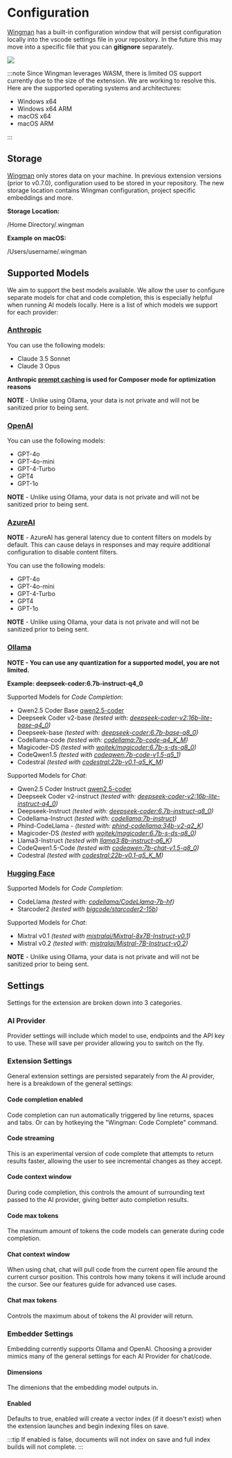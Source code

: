 # Configuration

[Wingman](https://marketplace.visualstudio.com/items?itemName=WingMan.wing-man) has a built-in configuration window that will persist configuration locally into the vscode settings file in your repository.
In the future this may move into a specific file that you can **gitignore** separately.

![](/Config.png)

:::note
Since Wingman leverages WASM, there is limited OS support currently due to the size of the extension. We are working to resolve this. Here are the supported operating systems and architectures:

-   Windows x64
-   Windows x64 ARM
-   macOS x64
-   macOS ARM

:::

## Storage

[Wingman](https://marketplace.visualstudio.com/items?itemName=WingMan.wing-man) only stores data on your machine. In previous extension versions (prior to v0.7.0), configuration used to be stored in your repository. The new storage location contains Wingman configuration, project specific embeddings and more.

**Storage Location:**

/Home Directory/.wingman

**Example on macOS:**

/Users/username/.wingman

## Supported Models

We aim to support the best models available. We allow the user to configure separate models for chat and code completion, this is especially helpful when running AI models locally. Here is a list of which models we support for each provider:

### [Anthropic](https://docs.anthropic.com/en/docs/welcome)

You can use the following models:

-   Claude 3.5 Sonnet
-   Claude 3 Opus

**Anthropic [prompt caching](https://www.anthropic.com/news/prompt-caching) is used for Composer mode for optimization reasons**

**NOTE** - Unlike using Ollama, your data is not private and will not be sanitized prior to being sent.

### [OpenAI](https://platform.openai.com/docs/models/continuous-model-upgrades)

You can use the following models:

-   GPT-4o
-   GPT-4o-mini
-   GPT-4-Turbo
-   GPT4
-   GPT-1o

**NOTE** - Unlike using Ollama, your data is not private and will not be sanitized prior to being sent.

### [AzureAI](https://learn.microsoft.com/en-us/azure/ai-services/openai/concepts/models?tabs=python-secure#gpt-4o-and-gpt-4-turbo)

**NOTE** - AzureAI has general latency due to content filters on models by default. This can cause delays in responses and may require additional configuration to disable content filters.

You can use the following models:

-   GPT-4o
-   GPT-4o-mini
-   GPT-4-Turbo
-   GPT4
-   GPT-1o

**NOTE** - Unlike using Ollama, your data is not private and will not be sanitized prior to being sent.

### [Ollama](https://ollama.com/)

**NOTE - You can use any quantization for a supported model, you are not limited.**

**Example: deepseek-coder:6.7b-instruct-q4_0**

Supported Models for _Code Completion_:

-   Qwen2.5 Coder Base [qwen2.5-coder](https://ollama.com/library/qwen2.5-coder)
-   Deepseek Coder v2-base _(tested with: [deepseek-coder-v2:16b-lite-base-q4_0](https://ollama.com/library/deepseek-coder-v2:16b-lite-base-q4_0))_
-   Deepseek-base _(tested with: [deepseek-coder:6.7b-base-q8_0](https://ollama.ai/library/deepseek-coder:6.7b-base-q8_0))_
-   Codellama-code _(tested with: [codellama:7b-code-q4_K_M](https://ollama.ai/library/codellama:7b-code-q4_K_M))_
-   Magicoder-DS _(tested with [wojtek/magicoder:6.7b-s-ds-q8_0](https://ollama.com/wojtek/magicoder:6.7b-s-ds-q8_0))_
-   CodeQwen1.5 _(tested with [codeqwen:7b-code-v1.5-q5_1](https://ollama.com/library/codeqwen:7b-code-v1.5-q5_1))_
-   Codestral _(tested with [codestral:22b-v0.1-q5_K_M](https://ollama.com/library/codestral:22b-v0.1-q5_K_M))_

Supported Models for _Chat_:

-   Qwen2.5 Coder Instruct [qwen2.5-coder](https://ollama.com/library/qwen2.5-coder)
-   Deepseek Coder v2-instruct _(tested with: [deepseek-coder-v2:16b-lite-instruct-q4_0](https://ollama.com/library/deepseek-coder-v2:16b-lite-instruct-q4_0))_
-   Deepseek-Instruct _(tested with: [deepseek-coder:6.7b-instruct-q8_0](https://ollama.ai/library/deepseek-coder:6.7b-instruct-q8_0))_
-   Codellama-Instruct _(tested with: [codellama:7b-instruct](https://ollama.ai/library/codellama:7b-instruct))_
-   Phind-CodeLlama - _(tested with: [phind-codellama:34b-v2-q2_K](https://ollama.ai/library/phind-codellama:34b-v2-q2_K))_
-   Magicoder-DS _(tested with [wojtek/magicoder:6.7b-s-ds-q8_0](https://ollama.com/wojtek/magicoder:6.7b-s-ds-q8_0))_
-   Llama3-Instruct _(tested with [llama3:8b-instruct-q6_K](https://ollama.com/library/llama3:8b-instruct-q6_K))_
-   CodeQwen1.5-Code _(tested with [codeqwen:7b-chat-v1.5-q8_0](https://ollama.com/library/codeqwen:7b-code-v1.5-q8_0))_
-   Codestral _(tested with [codestral:22b-v0.1-q5_K_M](https://ollama.com/library/codestral:22b-v0.1-q5_K_M))_

### [Hugging Face](https://huggingface.co/)

Supported Models for _Code Completion_:

-   CodeLlama _(tested with: [codellama/CodeLlama-7b-hf](https://huggingface.co/codellama/CodeLlama-7b-hf))_
-   Starcoder2 _(tested with [bigcode/starcoder2-15b](https://huggingface.co/bigcode/starcoder2-15b))_

Supported Models for _Chat_:

-   Mixtral v0.1 _(tested with [mistralai/Mixtral-8x7B-Instruct-v0.1](https://huggingface.co/mistralai/Mixtral-8x7B-Instruct-v0.1))_
-   Mistral v0.2 _(tested with: [mistralai/Mistral-7B-Instruct-v0.2](https://huggingface.co/mistralai/Mistral-7B-Instruct-v0.2))_

**NOTE** - Unlike using Ollama, your data is not private and will not be sanitized prior to being sent.

## Settings

Settings for the extension are broken down into 3 categories.

### AI Provider

Provider settings will include which model to use, endpoints and the API key to use. These will save per provider allowing you to switch on the fly.

### Extension Settings

General extension settings are persisted separately from the AI provider, here is a breakdown of the general settings:

#### Code completion enabled

Code completion can run automatically triggered by line returns, spaces and tabs. Or can by hotkeying the "Wingman: Code Complete" command.

#### Code streaming

This is an experimental version of code complete that attempts to return results faster, allowing the user to see incremental changes as they accept.

#### Code context window

During code completion, this controls the amount of surrounding text passed to the AI provider, giving better auto completion results.

#### Code max tokens

The maximum amount of tokens the code models can generate during code completion.

#### Chat context window

When using chat, chat will pull code from the current open file around the current cursor position. This controls how many tokens it will include around the cursor. See our features guide for advanced use cases.

#### Chat max tokens

Controls the maximum about of tokens the AI provider will return.

### Embedder Settings

Embedding currently supports Ollama and OpenAI. Choosing a provider mimics many of the general settings for each AI Provider for chat/code.

#### Dimensions

The dimenions that the embedding model outputs in.

#### Enabled

Defaults to true, enabled will create a vector index (if it doesn't exist) when the extension launches and begin indexing files on save.

:::tip
If enabled is false, documents will not index on save and full index builds will not complete.
:::
